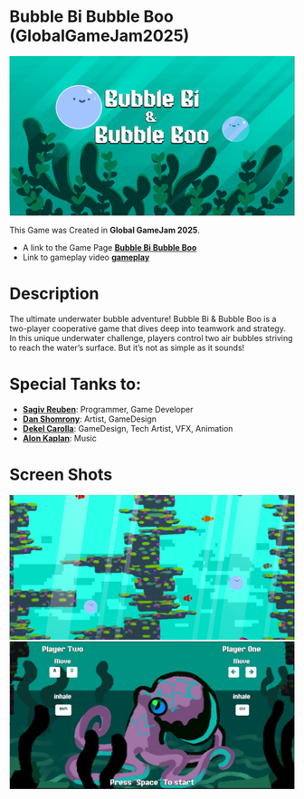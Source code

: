 Bubble Bi Bubble Boo (GlobalGameJam2025)
======
![Image_1](https://github.com/Sagiv440/GlobalGameJam2025/blob/master/Screenshots/bubbleTitle.PNG?raw=true)

This Game was Created in **Global GameJam 2025**. 
- A link to the Game Page [**Bubble Bi Bubble Boo**](https://globalgamejam.org/games/2025/bubble-bi-bubble-boo-9)
- Link to gameplay video [**gameplay**](https://www.youtube.com/watch?v=i6BW5FDoW-8)

# Description
The ultimate underwater bubble adventure!
Bubble Bi & Bubble Boo is a two-player cooperative game that dives deep into teamwork and strategy. In this unique underwater challenge, players control two air bubbles striving to reach the water’s surface. But it’s not as simple as it sounds!

# Special Tanks to:
- [**Sagiv Reuben**](https://www.linkedin.com/in/sagiv-reuben-1264341b9/): Programmer, Game Developer
- [**Dan Shomrony**](https://www.linkedin.com/in/danshom/): Artist, GameDesign
- [**Dekel Carolla**](https://www.linkedin.com/in/dekel-carolla-7370a7183/): GameDesign, Tech Artist, VFX, Animation
- [**Alon Kaplan**](https://globalgamejam.org/users/alon-kaplan): Music
  
# Screen Shots
![Image_1](https://github.com/Sagiv440/GlobalGameJam2025/blob/master/Screenshots/GameScreenShot2.PNG?raw=true)
![Image_2](https://github.com/Sagiv440/GlobalGameJam2025/blob/master/Screenshots/GameScreenShot1.PNG?raw=true)
